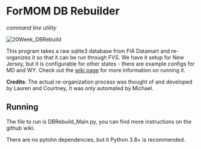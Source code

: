 # ForMOM DB Rebuilder
*command line utility*

![20Week_DBRebuild](https://user-images.githubusercontent.com/49537988/178081051-e70ae0e2-faeb-45b7-9502-6a4190c1dbf1.png)

This program takes a raw sqlite3 database from FIA Datamart and re-organizes it so that it can be run through FVS. 
We have it setup for New Jersey, but it is configurable for other states - there are example configs for MD and WY.
Check out the [wiki page](https://github.com/New-Jersey-Forest-Service/ForMOM/wiki/FVS#inputs) for more information on running it.

**Credits**: The actual re-organization process was thought of and developed by Lauren and Courtney, it was only automated by Michael.




## Running

The file to run is DBRebuild_Main.py, you can find more instructions on the github wiki.

There are no pytohn dependencies, but it Python 3.8+ is recommended.

